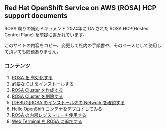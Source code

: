 ## Red Hat OpenShift Service on AWS (ROSA) HCP support documents
ROSA 周りの補則ドキュメント
2024年に GA された ROSA HCP(Hosted Control Plane) を前提に書かれています。

このサイトの内容をコピー、変更して社内の手順書や、そのベースとして使用して頂いても問題ありません。

### コンテンツ

1. [ROSA を 有効化する](docs/rosa-hcp-prepare)
1. [必要な CLI をインストールする](docs/rosa-hcp-prepare)
1. [ROSA Cluster を作成する](docs/rosa-hcp-create)
1. [ROSA Cluster を削除する](docs/rosa-hcp-delete-cluster)
1. [[DEBUG]ROSA のインストール先の Network を確認する](docs/rosa-hcp-debug)
1. [Hello OpenShift コンテナをデプロイしてみる](docs/rosa-hcp-deploy-app)
1. [ROSA の内部レジストリーを使用する](docs/rosa-hcp-internal-registry)
1. [Web Terminal を ROSA に追加する](docs/install-web-terminal)


